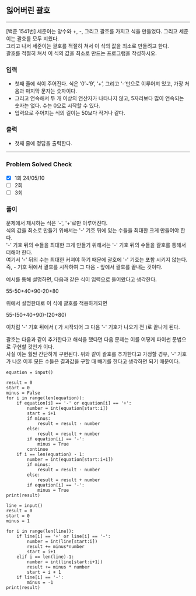 ## 잃어버린 괄호

------

[백준 1541번] 세준이는 양수와 +, -, 그리고 괄호를 가지고 식을 만들었다. 그리고 세준이는 괄호를 모두 지웠다.  
그리고 나서 세준이는 괄호를 적절히 쳐서 이 식의 값을 최소로 만들려고 한다.  
괄호를 적절히 쳐서 이 식의 값을 최소로 만드는 프로그램을 작성하시오.

### 입력

- 첫째 줄에 식이 주어진다. 식은 ‘0’~‘9’, ‘+’, 그리고 ‘-’만으로 이루어져 있고, 가장 처음과 마지막 문자는 숫자이다. 
- 그리고 연속해서 두 개 이상의 연산자가 나타나지 않고, 5자리보다 많이 연속되는 숫자는 없다. 수는 0으로 시작할 수 있다. 
- 입력으로 주어지는 식의 길이는 50보다 작거나 같다.

### 출력

- 첫째 줄에 정답을 출력한다.

------

### Problem Solved Check

- [x] 1회 24/05/10
- [ ] 2회
- [ ] 3회

### 풀이

문제에서 제시하는 식은 '-', '+'로만 이루어진다.  
식의 값을 최소로 만들기 위해서는 '-' 기호 뒤에 있는 수들을 최대한 크게 만들어야 한다.  
'-' 기호 뒤의 수들을 최대한 크게 만들기 위해서는 '-' 기호 뒤의 수들을 괄호를 통해서 더해야 한다.  
여기서 '-' 뒤의 수는 최대한 커져야 하기 때문에 괄호에 '-' 기호는 포함 시키지 않는다.  
즉, - 기호 뒤에서 괄호를 시작하여 그 다음 - 앞에서 괄호를 끝내는 것이다.
  
예시를 통해 설명하면,
다음과 같은 식이 입력으로 들어왔다고 생각한다.

55-50+40+90-20+80

위에서 설명한대로 이 식에 괄호를 적용하게되면

55-(50+40+90)-(20+80)

이처럼 '-' 기호 뒤에서 ( 가 시작되어 그 다음 '-' 기호가 나오기 전 )로 끝나게 된다.

괄호는 다음과 같이 추가한다고 해석을 했다면 다음 문제는 이를 어떻게 파이썬 문법으로 구현할 것인가 이다.  
사실 이는 훨씬 간단하게 구현된다. 위와 같이 괄호를 추가한다고 가정할 경우, '-' 기호가 나온 이후 모든 수들은 결과값을 구할 때 빼기를 한다고 생각하면 되기 때문이다.

~~~
equation = input()

result = 0
start = 0
minus = False
for i in range(len(equation)):
    if equation[i] == '-' or equation[i] == '+':
        number = int(equation[start:i])
        start = i+1
        if minus:
            result = result - number
        else:
            result = result + number
        if equation[i] == '-':
            minus = True
        continue
    if i == len(equation) - 1:
        number = int(equation[start:i+1])
        if minus:
            result = result - number
        else:
            result = result + number
        if equation[i] == '-':
            minus = True
print(result)
~~~
~~~
line = input()
result = 0
start = 0
minus = 1

for i in range(len(line)):
    if line[i] == '+' or line[i] == '-':
        number = int(line[start:i])
        result += minus*number
        start = i+1
    elif i == len(line)-1:
        number = int(line[start:i+1])
        result += minus * number
        start = i + 1
    if line[i] == '-':
        minus = -1
print(result)

~~~
